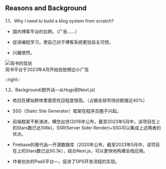 ## Reasons and Background


1.1、Why I need to build a blog system from scratch?

- 国内博客平台的拉跨。（广告......）

- 促进编程学习，使自己对于博客系统更加自主可控。

- 兴趣使然。

<img src="https://vip2.loli.io/2023/04/25/UvPz7FONdaIxMhi.webp" alt="简书的现状" class="w-4/5 mx-8 mr-8" />

<div class="text-xs text-blue-500 text-center m-2">简书平台于2023年4月开始投放擦边小广告</div>

::right::

1.2、Background(题外话—从Hugo到Next.js)

- <logos-wordpress class="w-12 mx-auto" />依旧在建站群体里面受欢迎程度很高。（占据全球市场份额接近40%）

- SSG（Static Site Generator）框架在程序员圈子兴起。

- 前端框架不断演进，<logos-nextjs class="w-10 mx-auto" />横空出世(2016年公布，截至2023年5月中，该项目在<logos-github class="w-10 mx-auto" />上的Stars数已达106k)，SSR(Server Sider Render)+SSG可以集成上述两者的优点。

- Firebase<logos-firebase class="w-12 mx-auto" />的替代品—开源数据库<logos-supabase class="w-12 mx-auto" />（2020年公布，截至2023年5月中，该项目在<logos-github class="w-10 mx-auto" />上的Stars数已达50.3k），结合Next.js，可以更快地构建全栈应用。

- <logos-nextjs class="w-12 mx-auto" />作者创办的PaaS平台—<logos-vercel class="w-12 mx-auto" />，促进了DPS开发流程的实现。